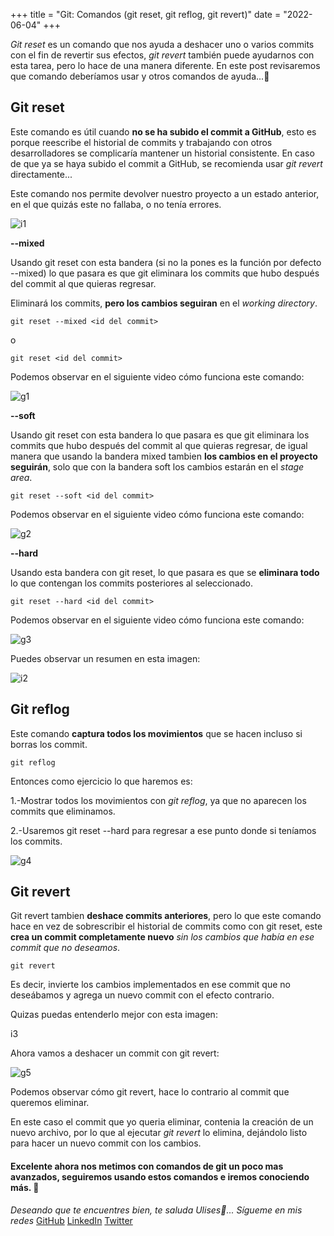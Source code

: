 +++
title = "Git: Comandos (git reset, git reflog, git revert)"
date = "2022-06-04"
+++

*Git reset* es un comando que nos ayuda a deshacer uno o varios commits con el fin de revertir sus efectos, *git revert* también puede ayudarnos con esta tarea, pero lo hace de una manera diferente. En este post revisaremos que comando deberíamos usar y otros comandos de ayuda...🐤

<!--more-->
## Git reset

Este comando es útil cuando **no se ha subido el commit a GitHub**, esto es porque reescribe el historial de commits y trabajando con otros desarrolladores se complicaría mantener un historial consistente. En caso de que ya se haya subido el commit a GitHub, se recomienda usar *git revert* directamente...

Este comando nos permite devolver nuestro proyecto a un estado anterior, en el que quizás este no fallaba, o no tenía errores.

![i1](https://user-images.githubusercontent.com/99143567/172036441-32dbfe16-0013-4a03-905a-d6fd2b2cb199.png)

**--mixed**

Usando git reset con esta bandera (si no la pones es la función por defecto --mixed) lo que pasara es que git eliminara los commits que hubo después del commit al que quieras regresar.

Eliminará los commits, **pero los cambios seguiran** en el *working directory*.

```
git reset --mixed <id del commit>
```
o

```
git reset <id del commit>
```

Podemos observar en el siguiente video cómo funciona este comando:

![g1](https://user-images.githubusercontent.com/99143567/172036473-30a15844-4057-49c1-b6ad-971dad98dee0.gif)

**--soft**

Usando git reset con esta bandera lo que pasara es que git eliminara los commits que hubo después del commit al que quieras regresar, de igual manera que usando la bandera mixed tambien **los cambios en el proyecto seguirán**, solo que con la bandera soft los cambios estarán en el *stage area*.

```
git reset --soft <id del commit>
```

Podemos observar en el siguiente video cómo funciona este comando:

![g2](https://user-images.githubusercontent.com/99143567/172036499-54437f43-526b-406e-8897-cbbe0797de04.gif)

**--hard**

Usando esta bandera con git reset, lo que pasara es que se **eliminara todo** lo que contengan los commits posteriores al seleccionado.

```
git reset --hard <id del commit>
```

Podemos observar en el siguiente video cómo funciona este comando:

![g3](https://user-images.githubusercontent.com/99143567/172036519-546a9546-d30e-4c53-97a4-b1d406085097.gif)

Puedes observar un resumen en esta imagen:

![i2](https://user-images.githubusercontent.com/99143567/172036562-5f666c40-92e5-4c43-8b29-65632fc05dfc.png)

## Git reflog

Este comando **captura todos los movimientos** que se hacen incluso si borras los commit.

```
git reflog
```

Entonces como ejercicio lo que haremos es:

1.-Mostrar todos los movimientos con *git reflog*, ya que no aparecen los commits que eliminamos. 

2.-Usaremos git reset --hard para regresar a ese punto donde si teníamos los commits.

![g4](https://user-images.githubusercontent.com/99143567/172036566-6674e9db-6035-4c84-b669-e8da8ee316b7.gif)

## Git revert

Git revert tambien **deshace commits anteriores**, pero lo que este comando hace en vez de sobrescribir el historial de commits como con git reset, este **crea un commit completamente nuevo** *sin los cambios que había en ese commit que no deseamos*.

```
git revert
```

 Es decir, invierte los cambios implementados en ese commit que no deseábamos y agrega un nuevo commit con el efecto contrario.

 Quizas puedas entenderlo mejor con esta imagen:

i3

Ahora vamos a deshacer un commit con git revert:

![g5](https://user-images.githubusercontent.com/99143567/172036575-d6a23aaf-3e0a-43dc-bb5b-f247775eaef6.gif)

Podemos observar cómo git revert, hace lo contrario al commit que queremos eliminar.

En este caso el commit que yo queria eliminar, contenia la creación de un nuevo archivo, por lo que al ejecutar *git revert* lo elimina, dejándolo listo para hacer un nuevo commit con los cambios.

#### Excelente ahora nos metimos con comandos de git un poco mas avanzados, seguiremos usando estos comandos e iremos conociendo más. 🚀

*Deseando que te encuentres bien, te saluda Ulises🤵...*
*Sígueme en mis redes*
[GitHub](https://github.com/UlisesOrnelasR)
[LinkedIn](https://www.linkedin.com/in/ulises-ornelas/)
[Twitter](https://twitter.com/UlisesOrnelass)
